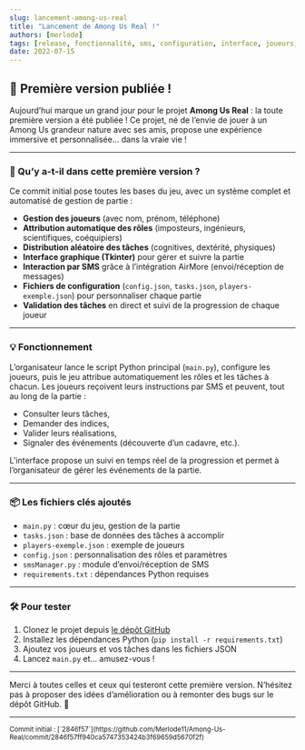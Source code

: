 ```yaml
---
slug: lancement-among-us-real
title: "Lancement de Among Us Real !"
authors: [merlode]
tags: [release, fonctionnalité, sms, configuration, interface, joueurs, tâches, among-us, irl]
date: 2022-07-15
---
```


## 🎉 Première version publiée !

Aujourd’hui marque un grand jour pour le projet **Among Us Real** : la toute première version a été publiée ! Ce projet, né de l’envie de jouer à un Among Us grandeur nature avec ses amis, propose une expérience immersive et personnalisée… dans la vraie vie !

<!-- truncate -->
---

### 🚀 Qu’y a-t-il dans cette première version ?

Ce commit initial pose toutes les bases du jeu, avec un système complet et automatisé de gestion de partie :

- **Gestion des joueurs** (avec nom, prénom, téléphone)
- **Attribution automatique des rôles** (imposteurs, ingénieurs, scientifiques, coéquipiers)
- **Distribution aléatoire des tâches** (cognitives, dextérité, physiques)
- **Interface graphique (Tkinter)** pour gérer et suivre la partie
- **Interaction par SMS** grâce à l’intégration AirMore (envoi/réception de messages)
- **Fichiers de configuration** (`config.json`, `tasks.json`, `players-exemple.json`) pour personnaliser chaque partie
- **Validation des tâches** en direct et suivi de la progression de chaque joueur

---

### 💡 Fonctionnement

L’organisateur lance le script Python principal (`main.py`), configure les joueurs, puis le jeu attribue automatiquement les rôles et les tâches à chacun. Les joueurs reçoivent leurs instructions par SMS et peuvent, tout au long de la partie :
- Consulter leurs tâches,
- Demander des indices,
- Valider leurs réalisations,
- Signaler des événements (découverte d’un cadavre, etc.).

L’interface propose un suivi en temps réel de la progression et permet à l’organisateur de gérer les événements de la partie.

---

### 📦 Les fichiers clés ajoutés

- `main.py` : cœur du jeu, gestion de la partie
- `tasks.json` : base de données des tâches à accomplir
- `players-exemple.json` : exemple de joueurs
- `config.json` : personnalisation des rôles et paramètres
- `smsManager.py` : module d’envoi/réception de SMS
- `requirements.txt` : dépendances Python requises

---

### 🛠️ Pour tester

1. Clonez le projet depuis [le dépôt GitHub](https://github.com/Merlode11/Among-Us-Real)
2. Installez les dépendances Python (`pip install -r requirements.txt`)
3. Ajoutez vos joueurs et vos tâches dans les fichiers JSON
4. Lancez `main.py` et… amusez-vous !

---

Merci à toutes celles et ceux qui testeront cette première version. N’hésitez pas à proposer des idées d’amélioration ou à remonter des bugs sur le dépôt GitHub. 🚀

---

<small>
Commit initial : [`2846f57`](https://github.com/Merlode11/Among-Us-Real/commit/2846f57ff940ca5747353424b3f69659d5670f2f)
</small>